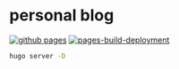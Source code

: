 # personal blog

[![github pages](https://github.com/belijzajac/belijzajac.github.io/actions/workflows/gh-pages.yml/badge.svg)](https://github.com/belijzajac/belijzajac.github.io/actions/workflows/gh-pages.yml)
[![pages-build-deployment](https://github.com/belijzajac/belijzajac.github.io/actions/workflows/pages/pages-build-deployment/badge.svg)](https://github.com/belijzajac/belijzajac.github.io/actions/workflows/pages/pages-build-deployment)

```bash
hugo server -D
```
